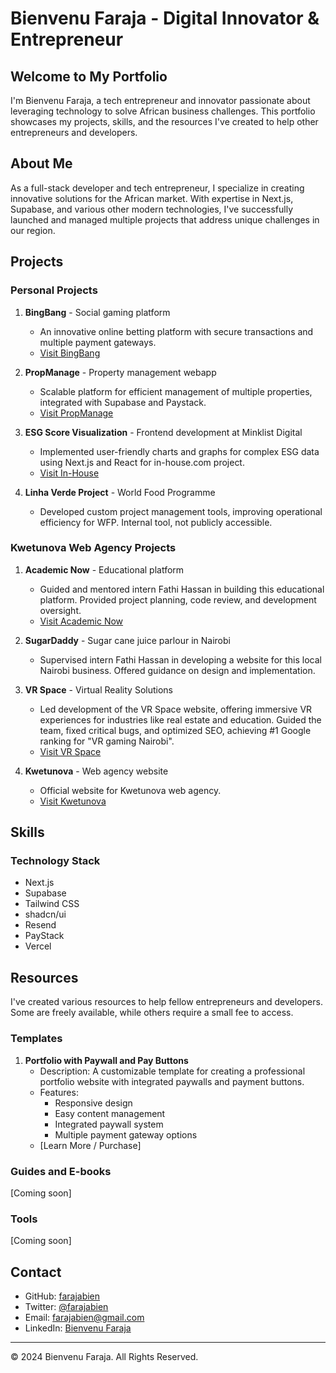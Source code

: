 # Bienvenu Faraja - Digital Innovator & Entrepreneur

## Welcome to My Portfolio

I'm Bienvenu Faraja, a tech entrepreneur and innovator passionate about leveraging technology to solve African business challenges. This portfolio showcases my projects, skills, and the resources I've created to help other entrepreneurs and developers.

## About Me

As a full-stack developer and tech entrepreneur, I specialize in creating innovative solutions for the African market. With expertise in Next.js, Supabase, and various other modern technologies, I've successfully launched and managed multiple projects that address unique challenges in our region.

## Projects

### Personal Projects

1. **BingBang** - Social gaming platform

   - An innovative online betting platform with secure transactions and multiple payment gateways.
   - [Visit BingBang](https://bingbang.bet)

2. **PropManage** - Property management webapp

   - Scalable platform for efficient management of multiple properties, integrated with Supabase and Paystack.
   - [Visit PropManage](https://propmanage-farajabiens-projects.vercel.app)

3. **ESG Score Visualization** - Frontend development at Minklist Digital

   - Implemented user-friendly charts and graphs for complex ESG data using Next.js and React for in-house.com project.
   - [Visit In-House](https://in-house.com)

4. **Linha Verde Project** - World Food Programme
   - Developed custom project management tools, improving operational efficiency for WFP. Internal tool, not publicly accessible.

### Kwetunova Web Agency Projects

1. **Academic Now** - Educational platform

   - Guided and mentored intern Fathi Hassan in building this educational platform. Provided project planning, code review, and development oversight.
   - [Visit Academic Now](https://academic-now.vercel.app/)

2. **SugarDaddy** - Sugar cane juice parlour in Nairobi

   - Supervised intern Fathi Hassan in developing a website for this local Nairobi business. Offered guidance on design and implementation.

3. **VR Space** - Virtual Reality Solutions

   - Led development of the VR Space website, offering immersive VR experiences for industries like real estate and education. Guided the team, fixed critical bugs, and optimized SEO, achieving #1 Google ranking for "VR gaming Nairobi".
   - [Visit VR Space](http://vrspace.co.ke/)

4. **Kwetunova** - Web agency website
   - Official website for Kwetunova web agency.
   - [Visit Kwetunova](https://kwetunova-3.vercel.app)

## Skills

### Technology Stack

- Next.js
- Supabase
- Tailwind CSS
- shadcn/ui
- Resend
- PayStack
- Vercel

## Resources

I've created various resources to help fellow entrepreneurs and developers. Some are freely available, while others require a small fee to access.

### Templates

1. **Portfolio with Paywall and Pay Buttons**
   - Description: A customizable template for creating a professional portfolio website with integrated paywalls and payment buttons.
   - Features:
     - Responsive design
     - Easy content management
     - Integrated paywall system
     - Multiple payment gateway options
   - [Learn More / Purchase]

### Guides and E-books

[Coming soon]

### Tools

[Coming soon]

## Contact

- GitHub: [farajabien](https://github.com/farajabien)
- Twitter: [@farajabien](https://twitter.com/farajabien)
- Email: [farajabien@gmail.com](mailto:farajabien@gmail.com)
- LinkedIn: [Bienvenu Faraja](https://www.linkedin.com/in/bienvenufaraja/)

---

© 2024 Bienvenu Faraja. All Rights Reserved.
